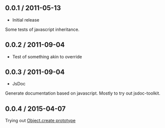 0.0.1 / 2011-05-13
------------------

* Initial release

Some tests of javascript inheritance.

0.0.2 / 2011-09-04
------------------

* Test of something akin to override 

0.0.3 / 2011-09-04
------------------

* JsDoc

Generate documentation based on javascript. Mostly to try out jsdoc-toolkit.

0.0.4 / 2015-04-07
------------------

Trying out [Object.create prototype](https://developer.mozilla.org/en-US/docs/Web/JavaScript/Inheritance_and_the_prototype_chain)
